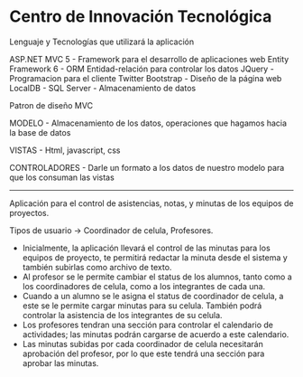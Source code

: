 Centro de Innovación Tecnológica
=========

Lenguaje y Tecnologías que utilizará la aplicación

ASP.NET MVC 5 		- 	Framework  para el desarrollo de aplicaciones web
Entity Framework 6	- 	ORM Entidad-relación para controlar los datos
JQuery			-	Programacion para el cliente
Twitter Bootstrap	-	Diseño de la página web
LocalDB - SQL Server	-	Almacenamiento de datos

Patron de diseño MVC 

MODELO - Almacenamiento de los datos, operaciones que hagamos hacia la base de datos

VISTAS - Html, javascript, css

CONTROLADORES - Darle un formato a los datos de nuestro modelo para que los consuman las vistas


------------------------------------------------------------------------------

Aplicación para el control de asistencias, notas, y minutas de los equipos de proyectos.

Tipos de usuario -> Coordinador de celula, Profesores.

- Inicialmente, la aplicación llevará el control de las minutas para los equipos de proyecto, 
te permitirá redactar la minuta desde el sistema y también subirlas como archivo de texto.
- Al profesor se le permite cambiar el status de los alumnos, tanto como a los coordinadores de celula,
como a los integrantes de cada una.
- Cuando a un alumno se le asigna el status de coordinador de celula, a este se le permite cargar minutas
para su celula. También podrá controlar la asistencia de los integrantes de su celula.
- Los profesores tendran una sección para controlar el calendario de actividades; las minutas podrán cargarse
de acuerdo a este calendario.
- Las minutas subidas por cada coordinador de celula necesitarán aprobación del profesor, por lo que este 
tendrá una sección para aprobar las minutas.
